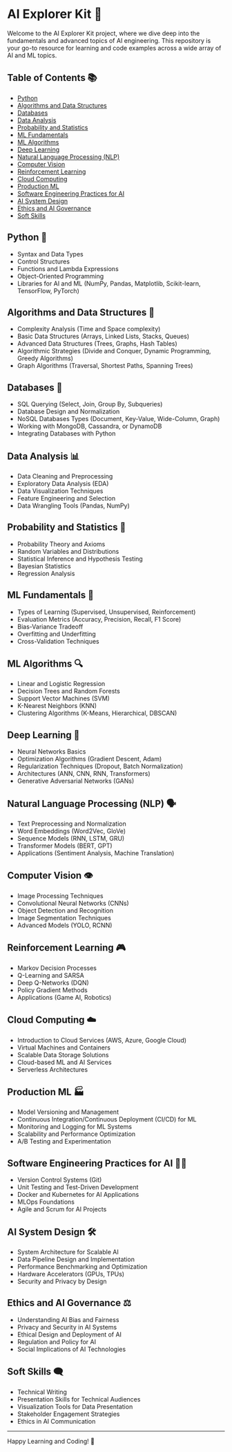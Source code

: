 # AI Explorer Kit 🚀

Welcome to the AI Explorer Kit project, where we dive deep into the fundamentals and advanced topics of AI engineering. This repository is your go-to resource for learning and code examples across a wide array of AI and ML topics.

## Table of Contents 📚

- [Python](#python)
- [Algorithms and Data Structures](#algorithms-and-data-structures)
- [Databases](#databases)
- [Data Analysis](#data-analysis)
- [Probability and Statistics](#probability-and-statistics)
- [ML Fundamentals](#ml-fundamentals)
- [ML Algorithms](#ml-algorithms)
- [Deep Learning](#deep-learning)
- [Natural Language Processing (NLP)](#natural-language-processing-nlp)
- [Computer Vision](#computer-vision)
- [Reinforcement Learning](#reinforcement-learning)
- [Cloud Computing](#cloud-computing)
- [Production ML](#production-ml)
- [Software Engineering Practices for AI](#software-engineering-practices-for-ai)
- [AI System Design](#ai-system-design)
- [Ethics and AI Governance](#ethics-and-ai-governance)
- [Soft Skills](#soft-skills)

## Python 🐍

- Syntax and Data Types
- Control Structures
- Functions and Lambda Expressions
- Object-Oriented Programming
- Libraries for AI and ML (NumPy, Pandas, Matplotlib, Scikit-learn, TensorFlow, PyTorch)

## Algorithms and Data Structures 🧠

- Complexity Analysis (Time and Space complexity)
- Basic Data Structures (Arrays, Linked Lists, Stacks, Queues)
- Advanced Data Structures (Trees, Graphs, Hash Tables)
- Algorithmic Strategies (Divide and Conquer, Dynamic Programming, Greedy Algorithms)
- Graph Algorithms (Traversal, Shortest Paths, Spanning Trees)

## Databases 💾

- SQL Querying (Select, Join, Group By, Subqueries)
- Database Design and Normalization
- NoSQL Databases Types (Document, Key-Value, Wide-Column, Graph)
- Working with MongoDB, Cassandra, or DynamoDB
- Integrating Databases with Python

## Data Analysis 📊

- Data Cleaning and Preprocessing
- Exploratory Data Analysis (EDA)
- Data Visualization Techniques
- Feature Engineering and Selection
- Data Wrangling Tools (Pandas, NumPy)

## Probability and Statistics 🎲

- Probability Theory and Axioms
- Random Variables and Distributions
- Statistical Inference and Hypothesis Testing
- Bayesian Statistics
- Regression Analysis

## ML Fundamentals 🤖

- Types of Learning (Supervised, Unsupervised, Reinforcement)
- Evaluation Metrics (Accuracy, Precision, Recall, F1 Score)
- Bias-Variance Tradeoff
- Overfitting and Underfitting
- Cross-Validation Techniques

## ML Algorithms 🔍

- Linear and Logistic Regression
- Decision Trees and Random Forests
- Support Vector Machines (SVM)
- K-Nearest Neighbors (KNN)
- Clustering Algorithms (K-Means, Hierarchical, DBSCAN)

## Deep Learning 🧠

- Neural Networks Basics
- Optimization Algorithms (Gradient Descent, Adam)
- Regularization Techniques (Dropout, Batch Normalization)
- Architectures (ANN, CNN, RNN, Transformers)
- Generative Adversarial Networks (GANs)

## Natural Language Processing (NLP) 🗣️

- Text Preprocessing and Normalization
- Word Embeddings (Word2Vec, GloVe)
- Sequence Models (RNN, LSTM, GRU)
- Transformer Models (BERT, GPT)
- Applications (Sentiment Analysis, Machine Translation)

## Computer Vision 👁️

- Image Processing Techniques
- Convolutional Neural Networks (CNNs)
- Object Detection and Recognition
- Image Segmentation Techniques
- Advanced Models (YOLO, RCNN)

## Reinforcement Learning 🎮

- Markov Decision Processes
- Q-Learning and SARSA
- Deep Q-Networks (DQN)
- Policy Gradient Methods
- Applications (Game AI, Robotics)

## Cloud Computing ☁️

- Introduction to Cloud Services (AWS, Azure, Google Cloud)
- Virtual Machines and Containers
- Scalable Data Storage Solutions
- Cloud-based ML and AI Services
- Serverless Architectures

## Production ML 🏭

- Model Versioning and Management
- Continuous Integration/Continuous Deployment (CI/CD) for ML
- Monitoring and Logging for ML Systems
- Scalability and Performance Optimization
- A/B Testing and Experimentation

## Software Engineering Practices for AI 👨‍💻

- Version Control Systems (Git)
- Unit Testing and Test-Driven Development
- Docker and Kubernetes for AI Applications
- MLOps Foundations
- Agile and Scrum for AI Projects

## AI System Design 🛠️

- System Architecture for Scalable AI
- Data Pipeline Design and Implementation
- Performance Benchmarking and Optimization
- Hardware Accelerators (GPUs, TPUs)
- Security and Privacy by Design

## Ethics and AI Governance ⚖️

- Understanding AI Bias and Fairness
- Privacy and Security in AI Systems
- Ethical Design and Deployment of AI
- Regulation and Policy for AI
- Social Implications of AI Technologies

## Soft Skills 🗨️

- Technical Writing
- Presentation Skills for Technical Audiences
- Visualization Tools for Data Presentation
- Stakeholder Engagement Strategies
- Ethics in AI Communication

---

Happy Learning and Coding! 🎉

